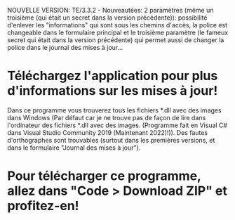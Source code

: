  NOUVELLE VERSION: TE/3.3.2 - Nouveautées:
    2 paramètres (même un troisième (qui était un secret dans la version précédente)): possibilité d'enlever les "informations" qui sont sous les chemins d'accès, la         police est changeable dans le formulaire principal et le troisième paramètre (le fameux secret qui était dans la version précédente) qui permet aussi de changer la       police dans le journal des mises à jour...
    
# Téléchargez l'application pour plus d'informations sur les mises à jour!
 
 Dans ce programme vous trouverez tous les fichiers *.dll avec des images dans Windows (Par défaut car je ne trouve pas de façon de lire dans l'ordinateur des fichiers
 *.dll avec des images. (Programme fait en Visual C# dans Visual Studio Community 2019 (Maintenant 2022)!)). Des fautes d'orthographes sont trouvables (surtout dans les premières versions, et dans le formulaire "Journal des 
 mises à jour").

# Pour télécharger ce programme, allez dans "Code > Download ZIP" et profitez-en!
